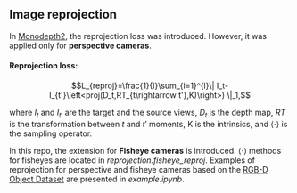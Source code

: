 ## Image reprojection

In [Monodepth2](https://arxiv.org/abs/1806.01260), the reprojection loss was introduced. However, it was applied only for **perspective cameras**. 

#### Reprojection loss:
```math
L_{reproj}=\frac{1}{l}\sum_{i=1}^{l}\|
I_t-I_{t'}\left<proj(D_t,RT_{t\rightarrow t'},K)\right>)
\|_1,
```
where $I_t$ and $I_{t'}$ are the target and the source views, $D_t$ is the depth map, $RT$ is the transformation between $t$ and $t'$ moments, K is the intrinsics, and $\left<\cdot\right>$ is the sampling operator.

In this repo, the extension for **Fisheye cameras** is introduced. $\left<\cdot\right>$ methods for fisheyes are located in  _reprojection.fisheye_reproj_. Examples of reprojection for perspective and fisheye cameras based on the [RGB-D Object Dataset](https://rgbd-dataset.cs.washington.edu/dataset/rgbd-scenes_aligned/) are presented in _example.ipynb_.